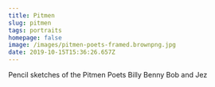 ```yaml
---
title: Pitmen
slug: pitmen
tags: portraits
homepage: false
image: /images/pitmen-poets-framed.brownpng.jpg
date: 2019-10-15T15:36:26.657Z
---
```

Pencil sketches of the Pitmen Poets Billy Benny Bob and Jez
